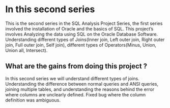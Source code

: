 # In this second series
This is the second series in the SQL Analysis Project Series, the first series involved the installation of Oracle and the basics of SQL. This project’s  involves Analyzing the data using SQL on the Oracle Database Software. Understanding different types of Joins(Inner join, Left outer join, Right outer join, Full outer join, Self join), different types of Operators(Minus, Union, Union all, Intersect).

## What are the gains from doing this project ?
In this second series we will understand different types of joins. Understanding the difference between normal queries and ANSI queries, joining multiple tables, and understanding the reasons behind the error where columns are unclearly defined. Fixed bug where the column definition was ambiguous.
